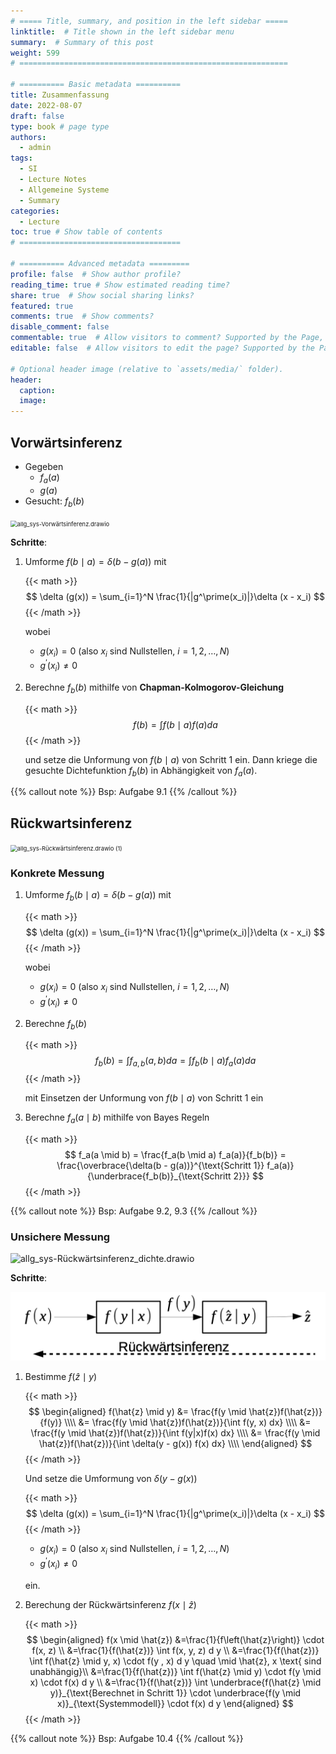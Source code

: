 ```yaml
---
# ===== Title, summary, and position in the left sidebar =====
linktitle:  # Title shown in the left sidebar menu
summary:  # Summary of this post
weight: 599
# ============================================================

# ========== Basic metadata ==========
title: Zusammenfassung
date: 2022-08-07
draft: false
type: book # page type
authors:
  - admin
tags:
  - SI
  - Lecture Notes
  - Allgemeine Systeme
  - Summary
categories:
  - Lecture
toc: true # Show table of contents
# ====================================

# ========== Advanced metadata =========
profile: false  # Show author profile?
reading_time: true # Show estimated reading time?
share: true  # Show social sharing links?
featured: true
comments: true  # Show comments?
disable_comment: false
commentable: true  # Allow visitors to comment? Supported by the Page, Post, and Book content types.
editable: false  # Allow visitors to edit the page? Supported by the Page, Post, and Book content types.

# Optional header image (relative to `assets/media/` folder).
header:
  caption: 
  image:  
---
```


## Vorwärtsinferenz

- Gegeben
  - $f_a(a)$
  - $g(a)$
- Gesucht: $f_b(b)$

<img src="https://raw.githubusercontent.com/EckoTan0804/upic-repo/master/uPic/allg_sys-Vorwärtsinferenz.drawio.png" alt="allg_sys-Vorwärtsinferenz.drawio" style="zoom:67%;" />

**Schritte**: 

1. Umforme $f(b \mid a) = \delta(b - g(a))$ mit

   {{< math >}}
   $$
   \delta (g(x)) = \sum_{i=1}^N \frac{1}{|g^\prime(x_i)|}\delta (x - x_i)
   $$
   {{< /math >}} 

   wobei

   - $g(x_i) = 0$ (also $x_i$ sind Nullstellen, $i = 1, 2, \dots, N$)
   - $g^\prime(x_i) \neq 0$

2. Berechne $f_b(b)$ mithilfe von **Chapman-Kolmogorov-Gleichung**

   {{< math >}}
   $$
   f(b) = \int f(b \mid a) f(a) da
   $$
   {{< /math >}} 

   und setze die Unformung von $f(b \mid a)$ von Schritt 1 ein. Dann kriege die gesuchte Dichtefunktion $f_b(b)$ in Abhängigkeit von $f_a(a)$.

{{% callout note %}}
Bsp: Aufgabe 9.1
{{% /callout %}}

## Rückwartsinferenz

<img src="https://raw.githubusercontent.com/EckoTan0804/upic-repo/master/uPic/allg_sys-Rückwärtsinferenz.drawio%20%281%29.png" alt="allg_sys-Rückwärtsinferenz.drawio (1)" style="zoom:67%;" />

### Konkrete Messung

1. Umforme $f_b(b \mid a) = \delta(b - g(a))$ mit

   {{< math >}}
   $$
   \delta (g(x)) = \sum_{i=1}^N \frac{1}{|g^\prime(x_i)|}\delta (x - x_i)
   $$
   {{< /math >}} 

   wobei

   - $g(x_i) = 0$ (also $x_i$ sind Nullstellen, $i = 1, 2, \dots, N$)
   - $g^\prime(x_i) \neq 0$

2. Berechne $f_b(b)$

   {{< math >}}
   $$
   f_b(b) = \int f_{a, b}(a, b) da = \int f_{b}(b \mid a) f_a(a) da
   $$
   {{< /math >}} 

   mit Einsetzen der Unformung von $f(b \mid a)$ von Schritt 1 ein

3. Berechne $f_a(a \mid b)$ mithilfe von Bayes Regeln

   {{< math >}}
   $$
   f_a(a \mid b) = \frac{f_a(b \mid a) f_a(a)}{f_b(b)} = \frac{\overbrace{\delta(b - g(a))}^{\text{Schritt 1}} f_a(a)}{\underbrace{f_b(b)}_{\text{Schritt 2}}}
   $$
   {{< /math >}} 

{{% callout note %}}
Bsp: Aufgabe 9.2, 9.3
{{% /callout %}}

### Unsichere Messung

![allg_sys-Rückwärtsinferenz_dichte.drawio](https://raw.githubusercontent.com/EckoTan0804/upic-repo/master/uPic/allg_sys-Rückwärtsinferenz_dichte.drawio.png)

**Schritte**:

<img src="https://raw.githubusercontent.com/EckoTan0804/upic-repo/master/uPic/截屏2022-08-08%2016.51.24.png" alt="截屏2022-08-08 16.51.24" style="zoom: 50%;" />

1. Bestimme $f(\hat{z} \mid y)$

   {{< math >}}
   $$
   \begin{aligned}
   f(\hat{z} \mid y) &= \frac{f(y \mid \hat{z})f(\hat{z})}{f(y)} \\\\
   &= \frac{f(y \mid \hat{z})f(\hat{z})}{\int f(y, x) dx} \\\\
   &= \frac{f(y \mid \hat{z})f(\hat{z})}{\int f(y|x)f(x) dx} \\\\
   &= \frac{f(y \mid \hat{z})f(\hat{z})}{\int \delta(y - g(x)) f(x) dx} \\\\
   \end{aligned}
   $$
   {{< /math >}} 

   Und setze die Umformung von $\delta(y - g(x))$ 

   {{< math >}}
   $$
   \delta (g(x)) = \sum_{i=1}^N \frac{1}{|g^\prime(x_i)|}\delta (x - x_i)
   $$
   {{< /math >}} 

   - $g(x_i) = 0$ (also $x_i$ sind Nullstellen, $i = 1, 2, \dots, N$)
   - $g^\prime(x_i) \neq 0$

   ein.

2. Berechung der Rückwärtsinferenz $f(x \mid \hat{z})$

   {{< math >}}
   $$
   \begin{aligned}
   f(x \mid \hat{z}) &=\frac{1}{f\left(\hat{z}\right)} \cdot f(x, z) \\
   &=\frac{1}{f(\hat{z})} \int f(x, y, z) d y \\
   &=\frac{1}{f(\hat{z})} \int f(\hat{z} \mid y, x) \cdot f(y , x) d y  \quad \mid \hat{z}, x \text{ sind unabhängig}\\
   &=\frac{1}{f(\hat{z})} \int f(\hat{z} \mid y) \cdot f(y \mid x) \cdot f(x) d y \\
   &=\frac{1}{f(\hat{z})} \int \underbrace{f(\hat{z} \mid y)}_{\text{Berechnet in Schritt 1}} \cdot \underbrace{f(y \mid x)}_{\text{Systemmodell}} \cdot f(x) d y 
   \end{aligned}
   $$
   {{< /math >}} 













{{% callout note %}}
Bsp: Aufgabe 10.4
{{% /callout %}}